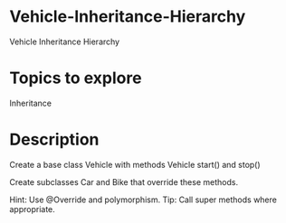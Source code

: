 # Vehicle-Inheritance-Hierarchy
Vehicle Inheritance Hierarchy

# Topics to explore
Inheritance
# Description
Create a base class Vehicle with methods
Vehicle
start() and stop()

Create subclasses Car and Bike that override these methods.

Hint: Use @Override and polymorphism.
Tip: Call super methods where appropriate.

